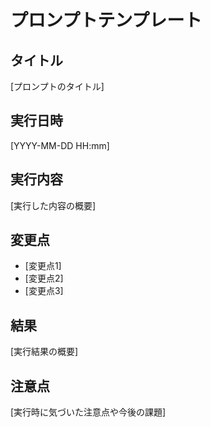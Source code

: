 # プロンプトテンプレート

## タイトル
[プロンプトのタイトル]

## 実行日時
[YYYY-MM-DD HH:mm]

## 実行内容
[実行した内容の概要]

## 変更点
- [変更点1]
- [変更点2]
- [変更点3]

## 結果
[実行結果の概要]

## 注意点
[実行時に気づいた注意点や今後の課題] 